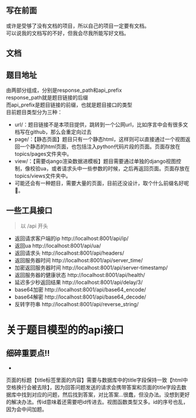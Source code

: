 ## 写在前面

或许是受够了没有文档的项目，所以自己的项目一定要有文档。  
可以说我的文档写的不好，但我会尽我所能写好文档。

## 文档

## 题目地址

由两部分组成，分别是response_path和api_prefix  
response_path就是题目链接的后缀  
而api_prefix是题目链接的前缀，也就是题目接口的类型  
目前题目类型分为三种：

- url/：题目链接不是本项目提供，跳转到一个公网url，比如序言中会有很多文档写在github，那么会重定向过去
- page/：【静态页面】题目只有一个静态html，这样则可以直接通过一个视图返回一个静态的html页面，也包括注入python代码片段的页面。页面存放在topics/pages文件夹中。
- view/：【需要django渲染数据进模板】题目需要通过单独的django视图控制，像校验ua，或者请求头中一些参数的时候，之后再返回页面。页面存放在topics/views文件夹中。
- 可能还会有一种题目，需要大量的页面，目前还没设计，取个什么前缀名好呢🤔。

## 一些工具接口

> 以 /api 开头

- 返回请求客户端的ip http://localhost:8001/api/ip/
- 返回ua http://localhost:8001/api/ua/
- 返回请求头 http://localhost:8001/api/headers/
- 返回服务器时间 http://localhost:8001/api/server_time/
- 加密返回服务器时间 http://localhost:8001/api/server-timestamp/
- 返回服务器的健康状态 http://localhost:8001/api/health/
- 延迟多少秒返回结果 http://localhost:8001/api/delay/3/
- base64加密 http://localhost:8001/api/base64_encode/
- base64解密 http://localhost:8001/api/base64_decode/
- 反转字符串 http://localhost:8001/api/reverse_string/

# 关于题目模型的的api接口

## 细碎重要点‼️

-
页面的标题【title标签里面的内容】需要与数据库中的title字段保持一致【html中空格换行会被去除】，因为回答问题发送的请求会携带答案和页面的title字段去数据库中找到对应的问题，然后找到答案，对比答案...很蠢，但没办法。没想到更好的解决办法。传id意味着还需要吧id传进去。视图函数类型又多。id的序号也乱，因为会中间加题。